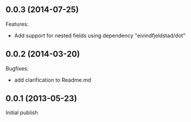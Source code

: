 ## 0.0.3 (2014-07-25)

Features:

  - Add support for nested fields using dependency "eivindfjeldstad/dot"

## 0.0.2 (2014-03-20)

Bugfixes:

  - add clarification to Readme.md

## 0.0.1 (2013-05-23)

Initial publish